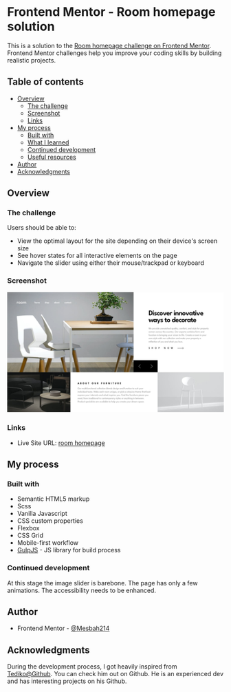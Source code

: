 # Frontend Mentor - Room homepage solution

This is a solution to the [Room homepage challenge on Frontend Mentor](https://www.frontendmentor.io/challenges/room-homepage-BtdBY_ENq). Frontend Mentor challenges help you improve your coding skills by building realistic projects. 

## Table of contents

- [Overview](#overview)
  - [The challenge](#the-challenge)
  - [Screenshot](#screenshot)
  - [Links](#links)
- [My process](#my-process)
  - [Built with](#built-with)
  - [What I learned](#what-i-learned)
  - [Continued development](#continued-development)
  - [Useful resources](#useful-resources)
- [Author](#author)
- [Acknowledgments](#acknowledgments)

## Overview

### The challenge

Users should be able to:

- View the optimal layout for the site depending on their device's screen size
- See hover states for all interactive elements on the page
- Navigate the slider using either their mouse/trackpad or keyboard

### Screenshot

![screenshot](./design/desktop-design-slide-1.jpg)

### Links

- Live Site URL: [room homepage](https://room-homepage-ecomm.netlify.app/)

## My process

### Built with

- Semantic HTML5 markup
- Scss
- Vanilla Javascript
- CSS custom properties
- Flexbox
- CSS Grid
- Mobile-first workflow
- [GulpJS](https://gulpjs.com/) - JS library for build process

### Continued development

At this stage the image slider is barebone. The page has only a few animations. The accessibility needs to be enhanced.

## Author

- Frontend Mentor - [@Mesbah214](https://www.frontendmentor.io/profile/Mesbah214)

## Acknowledgments
During the development process, I got heavily inspired from [Tediko@Github](https://github.com/tediko). You can check him out on Github. He is an experienced dev and has interesting projects on his Github.